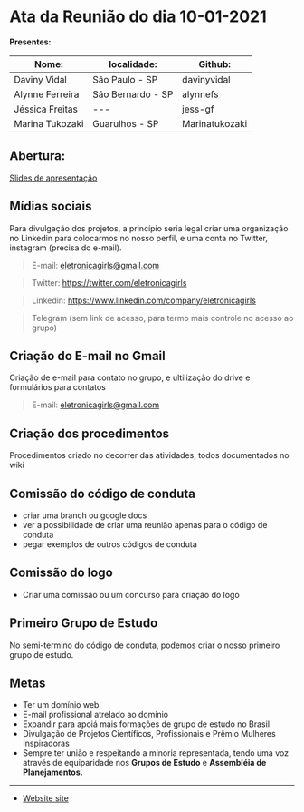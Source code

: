 # Ata da Reunião do dia 10-01-2021

**Presentes:**

|Nome:           |localidade:        |Github:         | 
|---             |---                |---             |
|Daviny Vidal    | São Paulo - SP    | davinyvidal    |
|Alynne Ferreira | São Bernardo - SP | alynnefs       |
|Jéssica Freitas | ---               | jess-gf        |
|Marina Tukozaki | Guarulhos - SP    | Marinatukozaki |



## Abertura:

[Slides de apresentação](FundacaoEletronicaGirls.pdf)

## Mídias sociais

Para divulgação dos projetos, a princípio seria legal criar uma organização no Linkedin para colocarmos no nosso perfil, e uma conta no Twitter, instagram (precisa do e-mail).

 > E-mail: eletronicagirls@gmail.com
 
 > Twitter: https://twitter.com/eletronicagirls
 
 > Linkedin: https://www.linkedin.com/company/eletronicagirls
 
 > Telegram (sem link de acesso, para termo mais controle no acesso ao grupo)
  
## Criação do E-mail no Gmail

Criação de e-mail para contato no grupo, e ultilização do drive e formulários para contatos

 > E-mail: eletronicagirls@gmail.com
  
## Criação dos procedimentos

Procedimentos criado no decorrer das atividades, todos documentados no wiki

## Comissão do código de conduta

 - criar uma branch ou google docs
 - ver a possibilidade de criar uma reunião apenas para o código de conduta
 - pegar exemplos de outros códigos de conduta


## Comissão do logo

 - Criar uma comissão ou um concurso para criação do logo

## Primeiro Grupo de Estudo

No semi-termino do código de conduta, podemos criar o nosso primeiro grupo de estudo.

## Metas

 - Ter um domínio web
 - E-mail profissional atrelado ao domínio
 - Expandir para apoiá mais formações de grupo de estudo no Brasil
 - Divulgação de Projetos Científicos, Profissionais e Prêmio Mulheres Inspiradoras
 - Sempre ter união e respeitando a minoria representada, tendo uma voz através de equiparidade nos **Grupos de Estudo** e **Assembléia de Planejamentos.**


---

- [Website site](https://eletronicagirls.github.io/)
